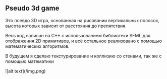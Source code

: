 <h2>Pseudo 3d game</h2>
<p>Это псевдо 3D игра, основанная на рисовании вертикальных полосок, высота которых зависит от расстояния до препятствия.</p> 
<p>Весь код написан на С++ с использованием библиотеки SFML для отображения 2D примитивов, и всё остальное реализовано с помощью математических алгоритмов.</p>
<p>В будущем я сделаю текстурирование и коллизию со стенами, так же с помощью математики</p>
![alt text](/img.png)
